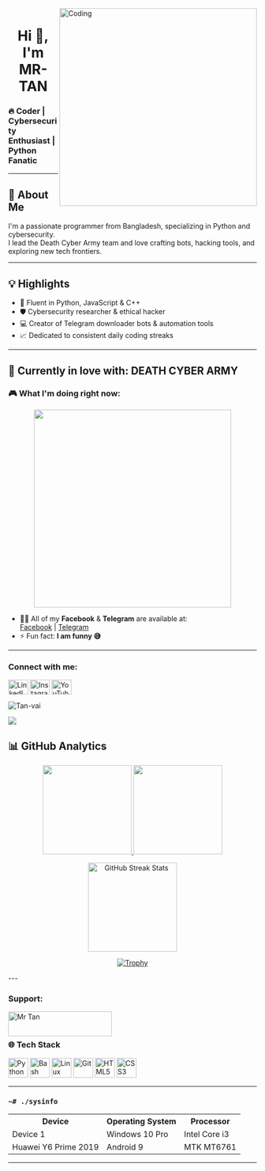 <img align="right" alt="Coding" width="400" src="https://media.tenor.com/rePDfDWO3XoAAAAd/hacking.gif">
<h1 align="center">Hi 👋, I'm MR-TAN</h1>

### 🔥 Coder | Cybersecurity Enthusiast | Python Fanatic

---

## 🚀 About Me
I'm a passionate programmer from Bangladesh, specializing in Python and cybersecurity.  
I lead the Death Cyber Army team and love crafting bots, hacking tools, and exploring new tech frontiers.

---

## 💡 Highlights
- 🐍 Fluent in Python, JavaScript & C++  
- 🛡️ Cybersecurity researcher & ethical hacker  
- 💻 Creator of Telegram downloader bots & automation tools  
- 📈 Dedicated to consistent daily coding streaks

---

## 🔭 Currently in love with: **DEATH CYBER ARMY**

### 🎮 What I'm doing right now:

<p align="center">
  <img src="https://media.giphy.com/media/qgQUggAC3Pfv687qPC/giphy.gif" width="400" />
</p>

- 👨‍💻 All of my **Facebook** & **Telegram** are available at:  
  [Facebook](https://www.facebook.com/MrT4N.Official) | [Telegram](https://t.me/MrTan_official)  
- ⚡ Fun fact: **I am funny 😅**

---

<h3 align="left">Connect with me:</h3>
<p align="left">
<a href="https://linkedin.com/" target="_blank"><img align="center" src="https://raw.githubusercontent.com/rahuldkjain/github-profile-readme-generator/master/src/images/icons/Social/linked-in-alt.svg" alt="LinkedIn" height="30" width="40" /></a>
<a href="https://www.instagram.com/mrtan_0fficial" target="_blank"><img align="center" src="https://raw.githubusercontent.com/rahuldkjain/github-profile-readme-generator/master/src/images/icons/Social/instagram.svg" alt="Instagram" height="30" width="40" /></a>
<a href="https://www.youtube.com/@MrTan_official" target="_blank"><img align="center" src="https://raw.githubusercontent.com/rahuldkjain/github-profile-readme-generator/master/src/images/icons/Social/youtube.svg" alt="YouTube" height="30" width="40" /></a>
</p>

<p align="left">
  <img src="https://komarev.com/ghpvc/?username=Tan-vai&label=Profile%20views&color=0e75b6&style=flat" alt="Tan-vai" />
</p>

<p>
  <a href="#"><img src="https://img.shields.io/github/followers/Tan-vai?style=social&label=follow"></a>
</p>

## 📊 GitHub Analytics
<p align="center">
  <a href="https://github.com/Tan-vai">
    <img height="180em" src="https://github-readme-stats.vercel.app/api?username=Tan-vai&show_icons=true&theme=radical" />
    <img height="180em" src="https://github-readme-stats.vercel.app/api/top-langs/?username=Tan-vai&layout=compact&theme=radical" />
  </a>
</p>

<p align="center">
  <img height="180em" src="https://streak-stats.demolab.com/?user=Tan-vai&theme=radical" alt="GitHub Streak Stats"/>
</p>
<p align="center">
  <a href="https://github.com/Tan-vai"><img title="Trophy" src="https://github-profile-trophy.vercel.app/?username=Tan-vai&theme=monokai"></a>
</p>
---
<h3 align="left">Support:</h3>
<p>
  <a href="https://buymeacoffee.com/mrtan_official">
    <img align="left" src="https://cdn.buymeacoffee.com/buttons/v2/default-yellow.png" height="50" width="210" alt="Mr Tan" />
  </a>
</p>

<br><br>

### 🌐 Tech Stack
<p align="left">
  <img src="https://cdn.jsdelivr.net/gh/devicons/devicon/icons/python/python-original.svg" width="40" height="40" alt="Python" />
  <img src="https://cdn.jsdelivr.net/gh/devicons/devicon/icons/bash/bash-original.svg" width="40" height="40" alt="Bash" />
  <img src="https://cdn.jsdelivr.net/gh/devicons/devicon/icons/linux/linux-original.svg" width="40" height="40" alt="Linux" />
  <img src="https://cdn.jsdelivr.net/gh/devicons/devicon/icons/git/git-original.svg" width="40" height="40" alt="Git" />
  <img src="https://cdn.jsdelivr.net/gh/devicons/devicon/icons/html5/html5-original.svg" width="40" height="40" alt="HTML5" />
  <img src="https://cdn.jsdelivr.net/gh/devicons/devicon/icons/css3/css3-original.svg" width="40" height="40" alt="CSS3" />
</p>

---

### `~# ./sysinfo`
<table>
  <tr>
    <th>Device</th>
    <th>Operating System</th>
    <th>Processor</th>
  </tr>
  <tr>
    <td>Device 1</td>
    <td>Windows 10 Pro</td>
    <td>Intel Core i3</td>
  </tr>
  <tr>
    <td>Huawei Y6 Prime 2019</td>
    <td>Android 9</td>
    <td>MTK MT6761</td>
  </tr>
</table>

---

